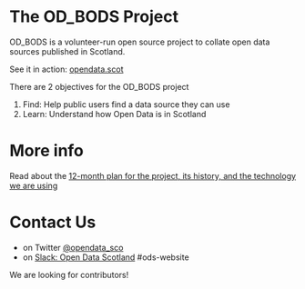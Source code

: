 # The OD_BODS Project
OD_BODS is a volunteer-run open source project to collate open data sources published in Scotland. 

See it in action: [opendata.scot](https://opendata.scot/)


There are 2 objectives for the OD_BODS project
1. Find: Help public users find a data source they can use
2. Learn: Understand how Open Data is in Scotland


# More info
Read about the [12-month plan for the project, its history, and the technology we are using](https://github.com/OpenDataScotland/the_od_bods/wiki/CTC23:-The-origins-of-the-OD_BODS-project)

# Contact Us
* on Twitter [@opendata_sco](https://twitter.com/opendata_sco) 
* on [Slack: Open Data Scotland](https://join.slack.com/t/opendatascotland/shared_invite/zt-yfcc64tg-xIF1cOxkWbKZqI8ZBPzkGg) #ods-website

We are looking for contributors!
